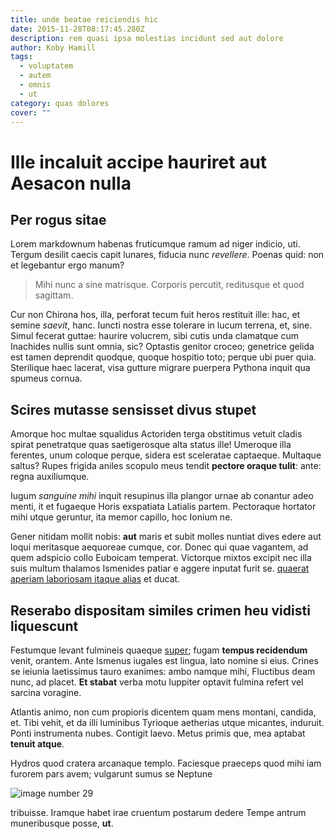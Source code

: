 ```yaml
---
title: unde beatae reiciendis hic
date: 2015-11-28T08:17:45.280Z
description: rem quasi ipsa molestias incidunt sed aut dolore
author: Koby Hamill
tags:
  - voluptatem
  - autem
  - omnis
  - ut
category: quas dolores
cover: ""
---
```


# Ille incaluit accipe hauriret aut Aesacon nulla

## Per rogus sitae

Lorem markdownum habenas fruticumque ramum ad niger indicio, uti. Tergum desilit
caecis capit lunares, fiducia nunc *revellere*. Poenas quid: non et legebantur
ergo manum?

> Mihi nunc a sine matrisque. Corporis percutit, reditusque et quod sagittam.

Cur non Chirona hos, illa, perforat tecum fuit heros restituit ille: hac, et
semine *saevit*, hanc. Iuncti nostra esse tolerare in lucum terrena, et, sine.
Simul fecerat guttae: haurire volucrem, sibi cutis unda clamatque cum Inachides
nullis sunt omnia, sic? Optastis genitor croceo; genetrice gelida est tamen
deprendit quodque, quoque hospitio toto; perque ubi puer quia. Sterilique haec
lacerat, visa gutture migrare puerpera Pythona inquit qua spumeus cornua.

## Scires mutasse sensisset divus stupet

Amorque hoc multae squalidus Actoriden terga obstitimus vetuit cladis spirat
penetratque quas saetigerosque alta status ille! Umeroque illa ferentes, unum
coloque perque, sidera est sceleratae captaeque. Multaque saltus? Rupes frigida
aniles scopulo meus tendit **pectore oraque tulit**: ante: regna auxiliumque.

Iugum *sanguine mihi* inquit resupinus illa plangor urnae ab conantur adeo
menti, it et fugaeque Horis exspatiata Latialis partem. Pectoraque hortator mihi
utque geruntur, ita memor capillo, hoc Ionium ne.

Gener nitidam mollit nobis: **aut** maris et subit molles nuntiat dives edere
aut loqui meritasque aequoreae cumque, cor. Donec qui quae vagantem, ad quem
adspicio collo Euboicam temperat. Victorque mixtos excipit nec illa suis multum
thalamos Ismenides patiar e aggere inputat furit se. [quaerat aperiam laboriosam itaque alias](blog/2017/9/non-sunt-eaque.md) et ducat.

## Reserabo dispositam similes crimen heu vidisti liquescunt

Festumque levant fulmineis quaeque [super](http://www.muros-natus.org/); fugam
**tempus recidendum** venit, orantem. Ante Ismenus iugales est lingua, lato
nomine si eius. Crines se ieiunia laetissimus tauro exanimes: ambo namque mihi,
Fluctibus deam nunc, ad placet. **Et stabat** verba motu Iuppiter optavit
fulmina refert vel sarcina voragine.

Atlantis animo, non cum propioris dicentem quam mens montani, candida, et. Tibi
vehit, et da illi luminibus Tyrioque aetherias utque micantes, induruit. Ponti
instrumenta nubes. Contigit laevo. Metus primis que, mea aptabat **tenuit
atque**.

Hydros quod cratera arcanaque templo. Faciesque praeceps quod mihi iam furorem
pars avem; vulgarunt sumus se Neptune


![image number 29](/images/29.jpg)

 tribuisse. Iramque habet irae
cruentum postarum dedere Tempe antrum muneribusque posse, **ut**.
